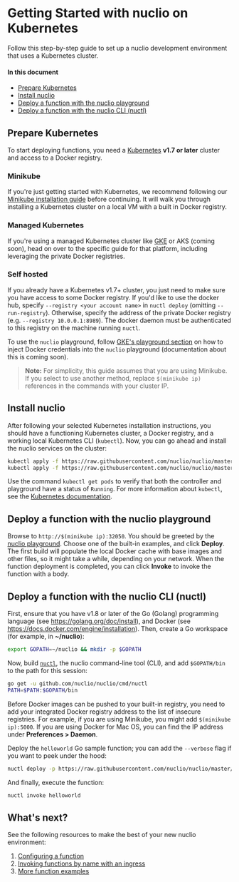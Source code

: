 # Getting Started with nuclio on Kubernetes

Follow this step-by-step guide to set up a nuclio development environment that uses a Kubernetes cluster.

#### In this document

- [Prepare Kubernetes](#prepare-kubernetes)
- [Install nuclio](#install-nuclio)
- [Deploy a function with the nuclio playground](#deploy-a-function-with-the-nuclio-playground)
- [Deploy a function with the nuclio CLI (nuctl)](#deploy-a-function-with-the-nuclio-cli-nuctl)

## Prepare Kubernetes

To start deploying functions, you need a [Kubernetes](https://kubernetes.io) **v1.7 or later** cluster and access to a Docker registry.

### Minikube
If you're just getting started with Kubernetes, we recommend following our [Minikube installation guide](/docs/setup/k8s/install/k8s-install-minikube.md) before continuing. It will walk you through installing a Kubernetes cluster on a local VM with a built in Docker registry.

### Managed Kubernetes
If you're using a managed Kubernetes cluster like [GKE](/docs/setup/gke/getting-started-gke.md) or AKS (coming soon), head on over to the specific guide for that platform, including leveraging the private Docker registries. 

### Self hosted
If you already have a Kubernetes v1.7+ cluster, you just need to make sure you have access to some Docker registry. If you'd like to use the docker hub, specify `--registry <your account name>` in `nuctl deploy` (omitting `--run-registry`). Otherwise, specify the address of the private Docker registry (e.g. `--registry 10.0.0.1:8989`). The docker daemon must be authenticated to this registry on the machine running `nuctl`.

To use the `nuclio` playground, follow [GKE's playground section](/docs/setup/gke/getting-started-gke.md#deploy-a-function-with-the-nuclio-playground) on how to inject Docker credentials into the `nuclio` playground (documentation about this is coming soon).

> **Note:** For simplicity, this guide assumes that you are using Minikube. If you select to use another method, replace `$(minikube ip)` references in the commands with your cluster IP.

## Install nuclio

After following your selected Kubernetes installation instructions, you should have a functioning Kubernetes cluster, a Docker registry, and a working local Kubernetes CLI (`kubectl`). Now, you can go ahead and install the nuclio services on the cluster:

```sh
kubectl apply -f https://raw.githubusercontent.com/nuclio/nuclio/master/hack/k8s/resources/controller.yaml
kubectl apply -f https://raw.githubusercontent.com/nuclio/nuclio/master/hack/k8s/resources/playground.yaml
```

Use the command `kubectl get pods` to verify that both the controller and playground have a status of `Running`. For more information about `kubectl`, see the [Kubernetes documentation](https://kubernetes.io/docs/user-guide/kubectl-overview/).

## Deploy a function with the nuclio playground

Browse to `http://$(minikube ip):32050`.
You should be greeted by the [nuclio playground](/README.md#playground). Choose one of the built-in examples, and click **Deploy**. The first build will populate the local Docker cache with base images and other files, so it might take a while, depending on your network. When the function deployment is completed, you can click **Invoke** to invoke the function with a body.

## Deploy a function with the nuclio CLI (nuctl)

<a id="go-supported-version"></a>First, ensure that you have v1.8 or later of the Go (Golang) programming language (see https://golang.org/doc/install), and Docker (see https://docs.docker.com/engine/installation). Then, create a Go workspace (for example, in **~/nuclio**):

```sh
export GOPATH=~/nuclio && mkdir -p $GOPATH
```

Now, build [`nuctl`](/docs/reference/nuctl/nuctl.md), the nuclio command-line tool (CLI), and add `$GOPATH/bin` to the path for this session:

```sh
go get -u github.com/nuclio/nuclio/cmd/nuctl
PATH=$PATH:$GOPATH/bin
```

Before Docker images can be pushed to your built-in registry, you need to add your integrated Docker registry address to the list of insecure registries. For example, if you are using Minikube, you might add `$(minikube ip):5000`. If you are using Docker for Mac OS, you can find the IP address under **Preferences > Daemon**.

Deploy the `helloworld` Go sample function; you can add the `--verbose` flag if you want to peek under the hood:

```sh
nuctl deploy -p https://raw.githubusercontent.com/nuclio/nuclio/master/hack/examples/golang/helloworld/helloworld.go --registry $(minikube ip):5000 helloworld --run-registry localhost:5000
```

And finally, execute the function:

```sh
nuctl invoke helloworld
```

## What's next?

See the following resources to make the best of your new nuclio environment:

1. [Configuring a function](/docs/concepts/configuring-a-function.md)
2. [Invoking functions by name with an ingress](/docs/concepts/k8s/function-ingress.md)
3. [More function examples](/hack/examples/README.md)


